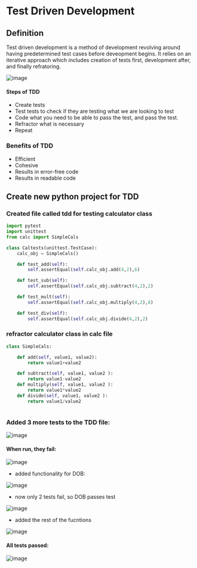 # Test Driven Development
## Definition
Test driven development is a method of development revolving around having predetermined test cases before deveopment begins.
It relies on an iterative approach which includes creation of tests first, development after, and finally refratoring.

![image](https://user-images.githubusercontent.com/110176257/183910933-804826ee-e782-4de2-9de0-09e6af137a24.png)


#### Steps of TDD
- Create tests
- Test tests to check if they are testing what we are looking to test
- Code what you need to be able to pass the test, and pass the test.
- Refractor what is necessary
- Repeat

### Benefits of TDD
- Efficient
- Cohesive
- Results in error-free code
- Results in readable code


## Create new python project for TDD 

### Created file called tdd for testing calculator class
```python 
import pytest
import unittest
from calc import SimpleCals

class Caltests(unittest.TestCase):
    calc_obj = SimpleCals()

    def test_add(self):
        self.assertEqual(self.calc_obj.add(4,2),6)

    def test_sub(self):
        self.assertEqual(self.calc_obj.subtract(4,2),2)

    def test_mult(self):
        self.assertEqual(self.calc_obj.multiply(4,2),8)

    def test_div(self):
        self.assertEqual(self.calc_obj.divide(4,2),2)
```

### refractor calculator class in calc file
``` python
class SimpleCals:

    def add(self, value1, value2):
        return value1+value2

    def subtract(self, value1, value2 ):
        return value1-value2
    def multiply(self, value1, value2 ):
        return value1*value2
    def divide(self, value1, value2 ):
        return value1/value2
        
```

### Added 3 more tests to the TDD file:

![image](https://user-images.githubusercontent.com/110176257/183935671-9d482622-a5aa-472c-b479-52bc33fbb4f7.png)


#### When run, they fail:

![image](https://user-images.githubusercontent.com/110176257/183935887-77af5dba-8cc1-47b8-9325-150dcc678fcd.png)


- added functionality for DOB:

![image](https://user-images.githubusercontent.com/110176257/183937325-dfae9760-c3ad-4002-ae35-3a566a9f57e5.png)

- now only 2 tests fail, so DOB passes test

![image](https://user-images.githubusercontent.com/110176257/183937454-316ff7ec-9641-46ba-aa8b-9bee056abc38.png)


- added the rest of the fucntions

![image](https://user-images.githubusercontent.com/110176257/183937965-706bd48a-8820-4b52-83fd-3f9ea4ff65b7.png)

#### All tests passed:

![image](https://user-images.githubusercontent.com/110176257/183938027-320360da-cb8b-49c6-9ad6-916e108b4751.png)




